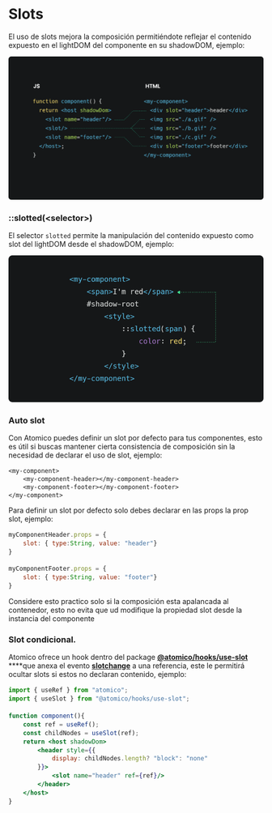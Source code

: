 # Slots

El uso de slots mejora la composición permitiéndote reflejar el contenido expuesto en el lightDOM del componente en su shadowDOM, ejemplo:

![](../../.gitbook/assets/web_1366_7.png)

### ::slotted\(&lt;selector&gt;\)

El selector `slotted`  permite la manipulación del contenido expuesto como slot del lightDOM desde el shadowDOM, ejemplo:

![](../../.gitbook/assets/slotted.png)

### Auto slot

Con Atomico puedes definir un slot por defecto para tus componentes, esto es útil si buscas mantener cierta consistencia de composición sin la necesidad de declarar el uso de slot, ejemplo:

```markup
<my-component>
    <my-component-header></my-component-header>
    <my-component-footer></my-component-footer>
</my-component>
```

Para definir un slot por defecto solo debes declarar en las props la prop slot, ejemplo:

```javascript
myComponentHeader.props = {
    slot: { type:String, value: "header"}
}

myComponentFooter.props = {
    slot: { type:String, value: "footer"}
}
```

Considere esto practico solo si la composición esta apalancada al contenedor, esto no evita que ud modifique la propiedad slot desde la instancia del componente

### Slot condicional.

Atomico ofrece un hook dentro del package [**@atomico/hooks/use-slot**](../../atomico/atomico-hooks/use-slot.md) ****que anexa el evento [**slotchange**](https://developer.mozilla.org/en-US/docs/Web/API/HTMLSlotElement/slotchange_event) a una referencia, este le permitirá ocultar slots si estos no declaran contenido, ejemplo:

```jsx
import { useRef } from "atomico";
import { useSlot } from "@atomico/hooks/use-slot";

function component(){
    const ref = useRef();
    const childNodes = useSlot(ref);
    return <host shadowDom>
        <header style={{
            display: childNodes.length? "block": "none"
        }}>
            <slot name="header" ref={ref}/>
        </header>
    </host>
}
```











